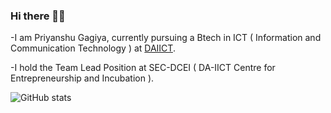 ### Hi there 👋👀
-I am Priyanshu Gagiya, currently pursuing a Btech in ICT ( Information and Communication Technology ) at [DAIICT](https://www.daiict.ac.in).

-I hold the Team Lead Position at SEC-DCEI ( DA-IICT Centre for Entrepreneurship and Incubation ).

![GitHub stats](https://github-readme-stats.vercel.app/api?username=PriyanshuGagiya&show_icons=true&theme=transparent)



<!--
**PriyanshuGagiya/PriyanshuGagiya** is a ✨ _special_ ✨ repository because its `README.md` (this file) appears on your GitHub profile.
- 🔭 I’m currently working on Routier-
- 🌱 I’m currently learning ...
- 👯 I’m looking to collaborate on ...
- 🤔 I’m looking for help with ...
- 💬 Ask me about ...
- 📫 How to reach me: ...
- 😄 Pronouns: ...
- ⚡ Fun fact: ...
Here are some ideas to get you started:

-->
